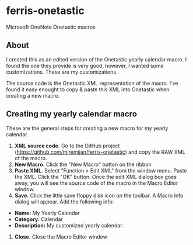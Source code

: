 # ferris-onetastic
Microsoft OneNote Onetastic macros

## About

I created this as an edited version of the Onetastic yearly calendar macro. I found the one they provide is very good, however, I wanted some customizations. These are my customizations.

The source code is the Onetastic XML representation of the macro. I've found it easy enought to copy & paste this XML into Onetastic when creating a new macro.

## Creating my yearly calendar macro

These are the general steps for creating a new macro for my yearly calendar.

1. **XML source code.** Go to the GitHub project (https://github.com/mjremijan/ferris-onetastic) and copy the RAW XML of the macro.
1. **New Macro.** Click the "New Macro" button on the ribbon
1. **Paste XML.** Select "Function > Edit XML" from the window menu. Paste the XML. Click the "OK" button. Once the edit XML dialog box goes away, you will see the source code of the macro in the Macro Editor window.
1. **Save.** Click the little save floppy disk icon on the toolbar. A Macro Info dialog will appear. Add the following info:
* **Name:** My Yearly Calendar
* **Category:** Calendar
* **Description:** My customized yearly calendar.
1. **Close.** Close the Macro Editor window






